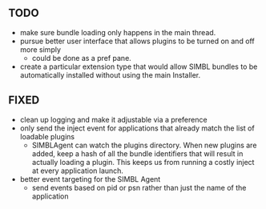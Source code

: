 ## TODO ##

  * make sure bundle loading only happens in the main thread.
  * pursue better user interface that allows plugins to be turned on and off more simply
    * could be done as a pref pane.
  * create a particular extension type that would allow SIMBL bundles to be automatically installed without using the main Installer.

## FIXED ##

  * clean up logging and make it adjustable via a preference
  * only send the inject event for applications that already match the list of loadable plugins
    * SIMBLAgent can watch the plugins directory. When new plugins are added, keep a hash of all the bundle identifiers that will result in actually loading a plugin. This keeps us from running a costly inject at every application launch.
  * better event targeting for the SIMBL Agent
    * send events based on pid or psn rather than just the name of the application